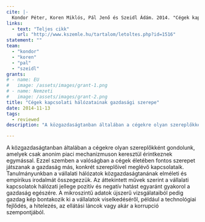 ```yaml
---
cite: |-
  Kondor Péter, Koren Miklós, Pál Jenő és Szeidl Ádám. 2014. "Cégek kapcsolati hálózatainak gazdasági szerepe" Közgazdasági Szemle. LXI(November), pp. 1341-1360.
links:
  - text: "Teljes cikk"
    url: "http://www.kszemle.hu/tartalom/letoltes.php?id=1516"
statement: ""
team:
  - "kondor"
  - "koren"
  - "pal"
  - "szeidl"
grants:
# - name: EU
#   image: /assets/images/grant-1.png
# - name: Nemzeti
#   image: /assets/images/grant-2.png
title: "Cégek kapcsolati hálózatainak gazdasági szerepe"
date: 2014-11-13
tags:
  - reviewed
description: "A közgazdaságtanban általában a cégekre olyan szereplőkként gondolunk, amelyek csak anonim piaci mechanizmuson keresztül érintkeznek egymással. Ezzel szemben a valóságban a cégek életében fontos szerepet játszanak a gazdaság más, konkrét szereplőivel meglévő kapcsolataik. Tanulmányunkban a vállalati hálózatok közgazdaságtanának elméleti és empirikus irodalmát összegezzük. Az áttekintett művek szerint a vállalati kapcsolatok hálózati jellege pozitív és negatív hatást egyaránt gyakorol a gazdaság egészére. A mikroszintű adatok újszerű vizsgálataiból pedig gazdag kép bontakozik ki a vállalatok viselkedéséről, például a technológiai fejlődés, a hitelezés, az ellátási láncok vagy akár a korrupció szempontjából.\n"

---
```


A közgazdaságtanban általában a cégekre olyan szereplőkként gondolunk, amelyek csak anonim piaci mechanizmuson keresztül érintkeznek egymással. Ezzel szemben a valóságban a cégek életében fontos szerepet játszanak a gazdaság más, konkrét szereplőivel meglévő kapcsolataik. Tanulmányunkban a vállalati hálózatok közgazdaságtanának elméleti és empirikus irodalmát összegezzük. Az áttekintett művek szerint a vállalati kapcsolatok hálózati jellege pozitív és negatív hatást egyaránt gyakorol a gazdaság egészére. A mikroszintű adatok újszerű vizsgálataiból pedig gazdag kép bontakozik ki a vállalatok viselkedéséről, például a technológiai fejlődés, a hitelezés, az ellátási láncok vagy akár a korrupció szempontjából.

